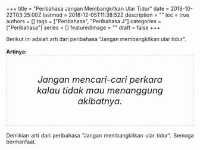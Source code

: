+++
title = "Peribahasa Jangan Membangkitkan Ular Tidur"
date = 2018-10-22T03:25:00Z
lastmod = 2018-12-05T11:38:52Z
description = ""
toc = true
authors = []
tags = ["Peribahasa", "Peribahasa J"]
categories = ["Peribahasa"]
series = []
featuredImage = ""
draft = false
+++

<div dir="ltr" style="text-align: left;" trbidi="on"><div style="text-align: justify;">Berikut ini adalah arti dari peribahasa “Jangan membangkitkan ular tidur”.</div><br /><div style="text-align: justify;"><b>Artinya:</b></div><div style="border: 2px dashed #ddd; font-size: 24px; height: auto; margin: 0 auto; padding: 50px; text-align: center; width: auto;"><i>Jangan mencari-cari perkara kalau tidak mau menanggung akibatnya.</i></div><div style="text-align: justify;"><br /></div><div style="text-align: justify;">Demikian arti dari peribahasa "Jangan membangkitkan ular tidur". Semoga bermanfaat.</div></div>

